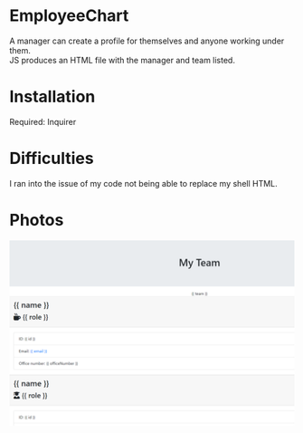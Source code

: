 # EmployeeChart
A manager can create a profile for themselves and anyone working under them. 
<br>
JS produces an HTML file with the manager and team listed.
<br>
# Installation
Required: Inquirer
# Difficulties
I ran into the issue of my code not being able to replace my shell HTML. 

# Photos
![HTML Produced](Image.png)
